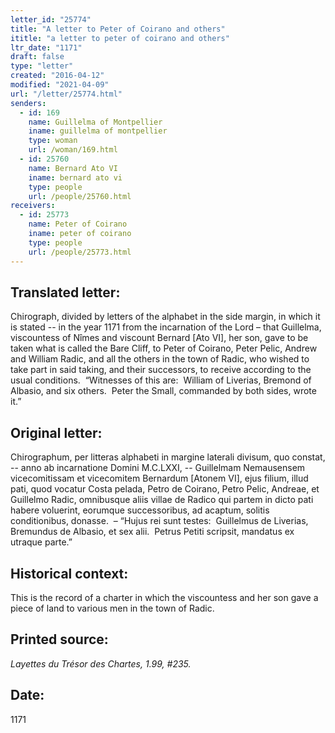 ```yaml
---
letter_id: "25774"
title: "A letter to Peter of Coirano and others"
ititle: "a letter to peter of coirano and others"
ltr_date: "1171"
draft: false
type: "letter"
created: "2016-04-12"
modified: "2021-04-09"
url: "/letter/25774.html"
senders:
  - id: 169
    name: Guillelma of Montpellier
    iname: guillelma of montpellier
    type: woman
    url: /woman/169.html
  - id: 25760
    name: Bernard Ato VI
    iname: bernard ato vi
    type: people
    url: /people/25760.html
receivers:
  - id: 25773
    name: Peter of Coirano
    iname: peter of coirano
    type: people
    url: /people/25773.html
---
```

<h2> Translated letter:</h2><p>Chirograph, divided by letters of the alphabet in the side margin, in which it is stated -- in the year 1171 from the incarnation of the Lord – that Guillelma, viscountess of Nîmes and viscount Bernard [Ato VI], her son, gave to be taken what is called the Bare Cliff, to Peter of Coirano, Peter Pelic, Andrew and William Radic, and all the others in the town of Radic, who wished to take part in said taking, and their successors, to receive according to the usual conditions.&nbsp; “Witnesses of this are:&nbsp; William of Liverias, Bremond of Albasio, and six others.&nbsp; Peter the Small, commanded by both sides, wrote it.”</p><h2 class="mt-4"> Original letter:</h2><p>Chirographum, per litteras alphabeti in margine laterali divisum, quo constat, -- anno ab incarnatione Domini M.C.LXXI, -- Guillelmam Nemausensem vicecomitissam et vicecomitem Bernardum [Atonem VI], ejus filium, illud pati, quod vocatur Costa pelada, Petro de Coirano, Petro Pelic, Andreae, et Guillelmo Radic, omnibusque aliis villae de Radico qui partem in dicto pati habere voluerint, eorumque successoribus, ad acaptum, solitis conditionibus, donasse.&nbsp; – “Hujus rei sunt testes:&nbsp; Guillelmus de Liverias, Bremundus de Albasio, et sex alii.&nbsp; Petrus Petiti scripsit, mandatus ex utraque parte.”</p><h2 class="mt-4"> Historical context:</h2><p>This is the record of a charter in which the viscountess and her son gave a piece of land to various men in the town of Radic.</p><h2 class="mt-4"> Printed source:</h2><p><i>Layettes du Trésor des Chartes,&nbsp;1.99, #235.</i></p><h2 class="mt-4"> Date:</h2>1171